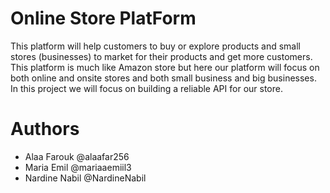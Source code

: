 # Online Store PlatForm
This platform will help customers to buy or explore products and small stores (businesses) to market for their products and get more customers.  This platform is much like Amazon store but here our platform will focus on both online and onsite stores and both small business and big businesses. In this project we will focus on building a reliable API for our store.

# Authors
- Alaa Farouk @alaafar256
- Maria Emil @mariaaemiil3
- Nardine Nabil @NardineNabil

